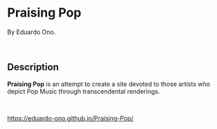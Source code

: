 # Praising Pop

By Eduardo Ono.

<br>

## Description

**Praising Pop** is an attempt to create a site devoted to those artists who depict Pop Music through transcendental renderings.

<br>

https://eduardo-ono.github.io/Praising-Pop/

<br>
